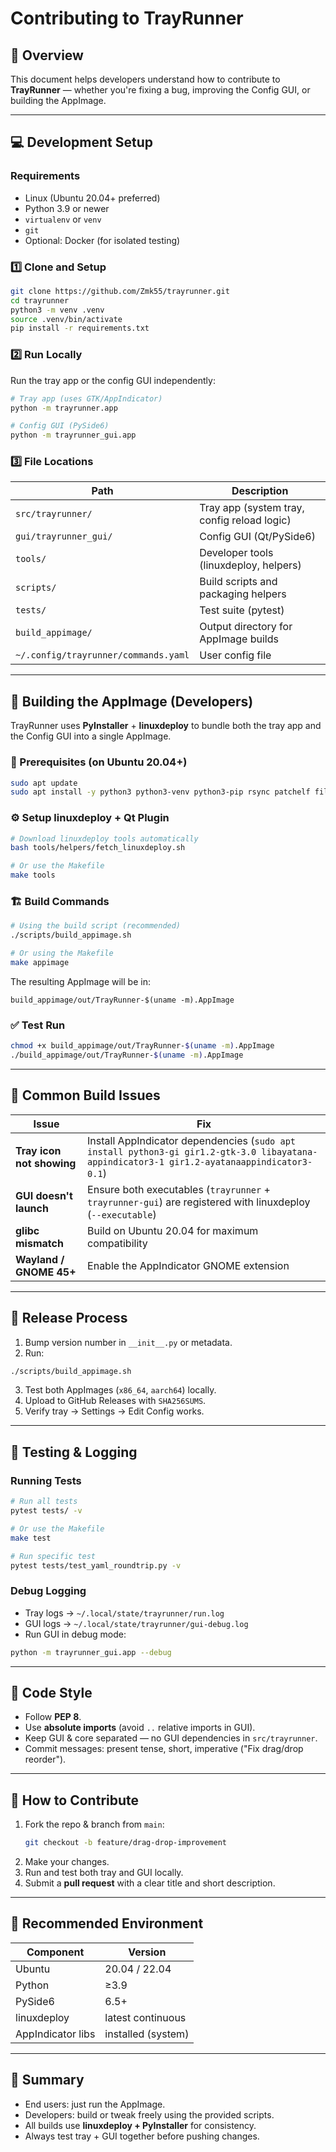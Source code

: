 # Contributing to TrayRunner

## 🧭 Overview
This document helps developers understand how to contribute to **TrayRunner** — whether you're fixing a bug, improving the Config GUI, or building the AppImage.

---

## 💻 Development Setup

### Requirements
- Linux (Ubuntu 20.04+ preferred)
- Python 3.9 or newer
- `virtualenv` or `venv`
- `git`
- Optional: Docker (for isolated testing)

### 1️⃣ Clone and Setup
```bash
git clone https://github.com/Zmk55/trayrunner.git
cd trayrunner
python3 -m venv .venv
source .venv/bin/activate
pip install -r requirements.txt
```

### 2️⃣ Run Locally
Run the tray app or the config GUI independently:
```bash
# Tray app (uses GTK/AppIndicator)
python -m trayrunner.app

# Config GUI (PySide6)
python -m trayrunner_gui.app
```

### 3️⃣ File Locations
| Path | Description |
|------|--------------|
| `src/trayrunner/` | Tray app (system tray, config reload logic) |
| `gui/trayrunner_gui/` | Config GUI (Qt/PySide6) |
| `tools/` | Developer tools (linuxdeploy, helpers) |
| `scripts/` | Build scripts and packaging helpers |
| `tests/` | Test suite (pytest) |
| `build_appimage/` | Output directory for AppImage builds |
| `~/.config/trayrunner/commands.yaml` | User config file |

---

## 🧱 Building the AppImage (Developers)

TrayRunner uses **PyInstaller** + **linuxdeploy** to bundle both the tray app and the Config GUI into a single AppImage.

### 🧰 Prerequisites (on Ubuntu 20.04+)
```bash
sudo apt update
sudo apt install -y python3 python3-venv python3-pip rsync patchelf file wget fuse libfuse2
```

### ⚙️ Setup linuxdeploy + Qt Plugin
```bash
# Download linuxdeploy tools automatically
bash tools/helpers/fetch_linuxdeploy.sh

# Or use the Makefile
make tools
```

### 🏗️ Build Commands
```bash
# Using the build script (recommended)
./scripts/build_appimage.sh

# Or using the Makefile
make appimage
```

The resulting AppImage will be in:
```
build_appimage/out/TrayRunner-$(uname -m).AppImage
```

### ✅ Test Run
```bash
chmod +x build_appimage/out/TrayRunner-$(uname -m).AppImage
./build_appimage/out/TrayRunner-$(uname -m).AppImage
```

---

## 🧩 Common Build Issues

| Issue | Fix |
|-------|-----|
| **Tray icon not showing** | Install AppIndicator dependencies (`sudo apt install python3-gi gir1.2-gtk-3.0 libayatana-appindicator3-1 gir1.2-ayatanaappindicator3-0.1`) |
| **GUI doesn't launch** | Ensure both executables (`trayrunner` + `trayrunner-gui`) are registered with linuxdeploy (`--executable`) |
| **glibc mismatch** | Build on Ubuntu 20.04 for maximum compatibility |
| **Wayland / GNOME 45+** | Enable the AppIndicator GNOME extension |

---

## 🧱 Release Process

1. Bump version number in `__init__.py` or metadata.
2. Run:
```bash
./scripts/build_appimage.sh
```
3. Test both AppImages (`x86_64`, `aarch64`) locally.
4. Upload to GitHub Releases with `SHA256SUMS`.
5. Verify tray → Settings → Edit Config works.

---

## 🧪 Testing & Logging

### Running Tests
```bash
# Run all tests
pytest tests/ -v

# Or use the Makefile
make test

# Run specific test
pytest tests/test_yaml_roundtrip.py -v
```

### Debug Logging
- Tray logs → `~/.local/state/trayrunner/run.log`
- GUI logs → `~/.local/state/trayrunner/gui-debug.log`
- Run GUI in debug mode:
```bash
python -m trayrunner_gui.app --debug
```

---

## 🧠 Code Style

- Follow **PEP 8**.
- Use **absolute imports** (avoid `..` relative imports in GUI).
- Keep GUI & core separated — no GUI dependencies in `src/trayrunner`.
- Commit messages: present tense, short, imperative ("Fix drag/drop reorder").

---

## 🙌 How to Contribute

1. Fork the repo & branch from `main`:
   ```bash
   git checkout -b feature/drag-drop-improvement
   ```
2. Make your changes.
3. Run and test both tray and GUI locally.
4. Submit a **pull request** with a clear title and short description.

---

## 🧰 Recommended Environment

| Component | Version |
|------------|----------|
| Ubuntu | 20.04 / 22.04 |
| Python | ≥3.9 |
| PySide6 | 6.5+ |
| linuxdeploy | latest continuous |
| AppIndicator libs | installed (system) |

---

## 🏁 Summary

- End users: just run the AppImage.  
- Developers: build or tweak freely using the provided scripts.  
- All builds use **linuxdeploy + PyInstaller** for consistency.  
- Always test tray + GUI together before pushing changes.